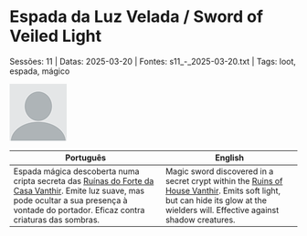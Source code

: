 
# Espada da Luz Velada / Sword of Veiled Light

Sessões: 11 | Datas: 2025-03-20 | Fontes: s11_-_2025-03-20.txt | Tags: loot, espada, mágico

![Espada da Luz Velada](docs/dm/loot/blank.png)

| Português | English |
|-----------|---------|
| Espada mágica descoberta numa cripta secreta das [Ruínas do Forte da Casa Vanthir](ruinas_do_forte_da_casa_vanthir.md). Emite luz suave, mas pode ocultar a sua presença à vontade do portador. Eficaz contra criaturas das sombras. | Magic sword discovered in a secret crypt within the [Ruins of House Vanthir](ruinas_do_forte_da_casa_vanthir.md). Emits soft light, but can hide its glow at the wielders will. Effective against shadow creatures. |



















